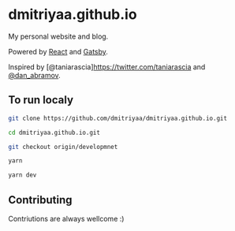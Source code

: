 # dmitriyaa.github.io

My personal website and blog.

Powered by [React](https://reactjs.org/) and [Gatsby](https://github.com/gatsbyjs/gatsby-starter-blog).

Inspired by [@taniarascia]https://twitter.com/taniarascia and [@dan_abramov](https://twitter.com/dan_abramov).

## To run localy

```bash
git clone https://github.com/dmitriyaa/dmitriyaa.github.io.git

cd dmitriyaa.github.io.git

git checkout origin/developmnet

yarn
```

```bash
yarn dev
```

## Contributing

Contriutions are always wellcome :)
